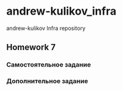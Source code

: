 # andrew-kulikov_infra
andrew-kulikov Infra repository

## Homework 7

### Самостоятельное задание

### Дополнительное задание
